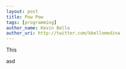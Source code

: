 ```yaml
---
layout: post
title: Pow Pow
tags: [programming]
author_name: Kevin Bello
author_uri: http://twitter.com/kbellomedina
---
```


This 

<!--more-->
asd
